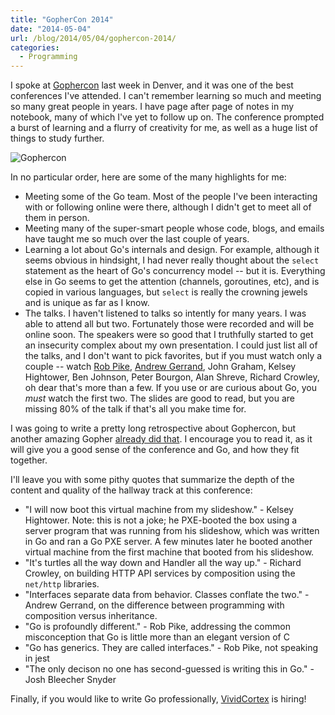 ```yaml
---
title: "GopherCon 2014"
date: "2014-05-04"
url: /blog/2014/05/04/gophercon-2014/
categories:
  - Programming
---
```


I spoke at [Gophercon][1] last week in Denver, and it was one of the best
conferences I've attended. I can't remember learning so much and meeting so many
great people in years. I have page after page of notes in my notebook, many of
which I've yet to follow up on. The conference prompted a burst of learning and
a flurry of creativity for me, as well as a huge list of things to study
further.

![Gophercon][5]

In no particular order, here are some of the many highlights for me:

* Meeting some of the Go team. Most of the people I've been interacting with or
  following online were there, although I didn't get to meet all of them in
  person.
* Meeting many of the super-smart people whose code, blogs, and emails have
  taught me so much over the last couple of years.
* Learning a lot about Go's internals and design. For example, although it seems
  obvious in hindsight, I had never really thought about the `select` statement
  as the heart of Go's concurrency model -- but it is. Everything else in Go
  seems to get the attention (channels, goroutines, etc), and is copied in
  various languages, but `select` is really the crowning jewels and is unique as
  far as I know.
* The talks. I haven't listened to talks so intently for many years. I was able
  to attend all but two. Fortunately those were recorded and will be online
  soon. The speakers were so good that I truthfully started to get an insecurity
  complex about my own presentation. I could just list all of the talks, and I
  don't want to pick favorites, but if you must watch only a couple --
  watch [Rob Pike][3], [Andrew Gerrand][2], John Graham, Kelsey Hightower, Ben
  Johnson, Peter Bourgon, Alan Shreve, Richard Crowley, oh dear that's more than
  a few. If you use or are curious about Go, you *must* watch the first two.
  The slides are good to read, but you are missing 80% of the talk if that's all
  you make time for.

I was going to write a pretty long retrospective about Gophercon, but another
amazing Gopher [already did that][4].  I encourage you to read it, as it will
give you a good sense of the conference and Go, and how they fit together.

I'll leave you with some pithy quotes that summarize the depth of the content
and quality of the hallway track at this conference:

* "I will now boot this virtual machine from my slideshow." - Kelsey Hightower.  Note: this is not a joke; he PXE-booted the box using a server program that was running from his slideshow, which was written in Go and ran a Go PXE server. A few minutes later he booted another virtual machine from the first machine that booted from his slideshow.
* "It's turtles all the way down and Handler all the way up." - Richard Crowley, on building HTTP API services by composition using the `net/http` libraries.
* "Interfaces separate data from behavior. Classes conflate the two." - Andrew Gerrand, on the difference between programming with composition versus inheritance.
* "Go is profoundly different." - Rob Pike, addressing the common misconception that Go is little more than an elegant version of C
* "Go has generics. They are called interfaces." - Rob Pike, not speaking in jest
* "The only decison no one has second-guessed is writing this in Go." - Josh Bleecher Snyder

Finally, if you would like to write Go professionally, [VividCortex][6] is
hiring!

[1]: http://gophercon.com/
[2]: http://talks.golang.org/2014/go4gophers.slide
[3]: http://talks.golang.org/2014/hellogophers.slide
[4]: http://influxdb.org/blog/2014/04/30/java-is-the-cobol-of-my-generation-and-go-is-its-successor.html
[5]: /media/2014/05/gophercon.png
[6]: https://vividcortex.com/
